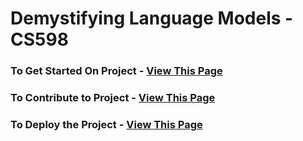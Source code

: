# Demystifying Language Models - CS598

### To Get Started On Project - [View This Page](docs/GETTINGSTARTED.md#to-get-started-with-the-project)

### To Contribute to Project - [View This Page](docs/CONTRIBUTING.md#to-make-a-change-add-a-feature-fix-bug-etc)

### To Deploy the Project - [View This Page](docs/BUILD.md#project-deploying-guide)
